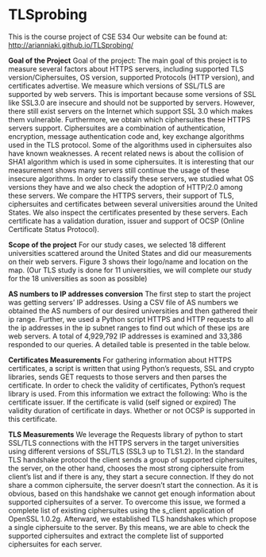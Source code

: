 # TLSprobing
This is the course project of CSE 534
Our website can be found at:
http://arianniaki.github.io/TLSprobing/

**Goal of the Project**
Goal of the project:
The main goal of this project is to measure several factors about HTTPS servers, including supported TLS version/Ciphersuites, OS version, supported Protocols (HTTP version), and certificates advertise. We measure which versions of SSL/TLS are supported by web servers. This is important because some versions of SSL like SSL3.0 are insecure and should not be supported by servers. However, there still exist servers on the Internet which support SSL 3.0 which makes them vulnerable. Furthermore, we obtain which ciphersuites these HTTPS servers support. Ciphersuites are a combination of authentication, encryption, message authentication code and, key exchange algorithms used in the TLS protocol. Some of the algorithms used in ciphersuites also have known weaknesses. A recent related news is about the collision of SHA1 algorithm which is used in some ciphersuites. It is interesting that our measurement shows many servers still continue the usage of these insecure algorithms. In order to classify these servers, we studied what OS versions they have and we also check the adoption of HTTP/2.0 among these servers. We compare the HTTPS servers, their support of TLS, ciphersuites and certificates between several universities around the United States. We also inspect the certificates presented by these servers. Each certificate has a validation duration, issuer and support of OCSP (Online Certificate Status Protocol).

**Scope of the project**
For our study cases, we selected 18 different universities scattered around the United States and did our measurements on their web servers. Figure 3 shows their logo/name and location on the map. (Our TLS study is done for 11 universities, we will complete our study for the 18 universities as soon as possible)


**AS numbers to IP addresses conversion**
The first step to start the project was getting servers’ IP addresses. Using a CSV file of AS numbers we obtained the AS numbers of our desired universities and then gathered their ip range. Further, we used a Python script HTTPS and HTTP requests to all the ip addresses in the ip subnet ranges to find out which of these ips are web servers. A total of 4,929,792 IP addresses is examined and  33,386 responded to our queries. A detailed table is presented in the table below.


**Certificates Measurements**
For gathering information about HTTPS certificates, a script is written that using Python’s requests, SSL and crypto libraries, sends GET requests to those servers and then parses the certificate. In order to check the validity of certificates, Python’s request library is used.
From this information we extract the following: 
Who is the certificate issuer.
If the certificate is valid (self signed or expired)
The validity duration of certificate in days.
Whether or not OCSP is supported in this certificate.


**TLS Measurements**
We leverage the Requests library of python to start SSL/TLS connections with the HTTPS servers in the target universities using different versions of SSL/TLS (SSL3 up to TLS1.2). In the standard TLS handshake protocol the client sends a group of supported ciphersuites, the server, on the other hand, chooses the most strong ciphersuite from client’s list and if there is any, they start a secure connection. If they do not share a common ciphersuite, the server doesn’t start the connection.
As it is obvious, based on this handshake we cannot get enough information about supported ciphersuites of a server. To overcome this issue, we formed a complete list of existing ciphersuites using the s_client application of OpenSSL 1.0.2g. Afterward, we established TLS handshakes which propose a single ciphersuite to the server. By this means, we are able to check the supported ciphersuites and extract the complete list of supported ciphersuites for each server.
